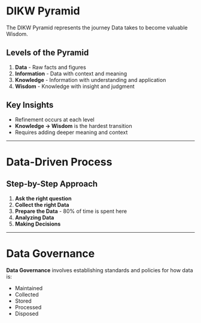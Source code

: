 # DIKW Pyramid

The DIKW Pyramid represents the journey Data takes to become valuable Wisdom.

## Levels of the Pyramid

1. **Data** - Raw facts and figures
2. **Information** - Data with context and meaning
3. **Knowledge** - Information with understanding and application
4. **Wisdom** - Knowledge with insight and judgment

## Key Insights
- Refinement occurs at each level
- **Knowledge → Wisdom** is the hardest transition
- Requires adding deeper meaning and context

---

# Data-Driven Process

## Step-by-Step Approach

1. **Ask the right question**
2. **Collect the right Data**
3. **Prepare the Data** - 80% of time is spent here
4. **Analyzing Data**
5. **Making Decisions**

---

# Data Governance

**Data Governance** involves establishing standards and policies for how data is:
- Maintained
- Collected
- Stored
- Processed
- Disposed
